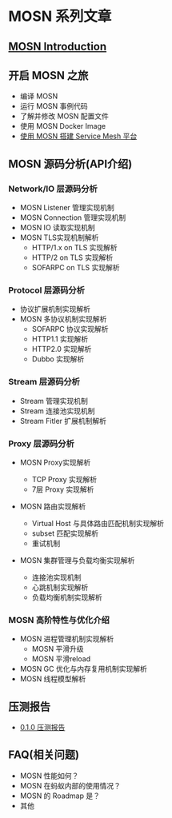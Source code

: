 # MOSN 系列文章
## [MOSN Introduction](./Introduction.md)

## 开启 MOSN 之旅
+ 编译 MOSN 
+ 运行 MOSN 事例代码
+ 了解并修改 MOSN 配置文件
+ 使用 MOSN Docker Image
+ [使用 MOSN 搭建 Service Mesh 平台](quickstart/RunWithSOFAMesh.md)

## MOSN 源码分析(API介绍)
### Network/IO 层源码分析
+ MOSN Listener 管理实现机制
+ MOSN Connection 管理实现机制
+ MOSN IO 读取实现机制
+ MOSN TLS实现机制解析
    + HTTP/1.x on TLS 实现解析
    + HTTP/2 on TLS 实现解析
    + SOFARPC on TLS 实现解析
    
### Protocol 层源码分析
+ 协议扩展机制实现解析 
+ MOSN 多协议机制实现解析
    + SOFARPC 协议实现解析
    + HTTP1.1 实现解析
    + HTTP2.0 实现解析
    + Dubbo 实现解析
    
### Stream 层源码分析
+ Stream 管理实现机制
+ Stream 连接池实现机制
+ Stream Fitler 扩展机制解析

### Proxy 层源码分析
+ MOSN Proxy实现解析
    + TCP Proxy 实现解析
    + 7层 Proxy 实现解析
    
+ MOSN 路由实现解析
    + Virtual Host 与具体路由匹配机制实现解析
    + subset 匹配实现解析
    + 重试机制
    
+ MOSN 集群管理与负载均衡实现解析
    + 连接池实现机制
    + 心跳机制实现解析
    + 负载均衡机制实现解析

### MOSN 高阶特性与优化介绍
+ MOSN 进程管理机制实现解析
  + MOSN 平滑升级
  + MOSN 平滑reload  
+ MOSN GC 优化与内存复用机制实现解析
+ MOSN 线程模型解析

## 压测报告
+ [0.1.0 压测报告](./reference/PerformanceReport010.md)

## FAQ(相关问题)
+ MOSN 性能如何？
+ MOSN 在蚂蚁内部的使用情况？
+ MOSN 的 Roadmap 是？
+ 其他